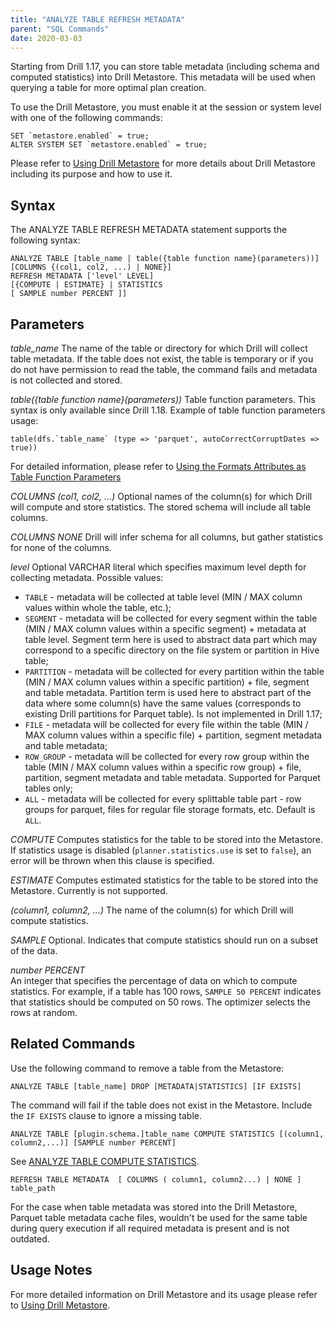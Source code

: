 ```yaml
---
title: "ANALYZE TABLE REFRESH METADATA"
parent: "SQL Commands"
date: 2020-03-03
---
```


Starting from Drill 1.17, you can store table metadata (including schema and computed statistics) into Drill Metastore.
This metadata will be used when querying a table for more optimal plan creation.

To use the Drill Metastore, you must enable it at the session or system level with one of the following commands:

	SET `metastore.enabled` = true;
	ALTER SYSTEM SET `metastore.enabled` = true;

Please refer to [Using Drill Metastore]({{site.baseurl}}/docs/using-drill-metastore) for more details about Drill Metastore including its purpose and how to use it.

## Syntax

The ANALYZE TABLE REFRESH METADATA statement supports the following syntax:

	ANALYZE TABLE [table_name | table({table function name}(parameters))]
	[COLUMNS {(col1, col2, ...) | NONE}]
	REFRESH METADATA ['level' LEVEL]
	[{COMPUTE | ESTIMATE} | STATISTICS
	[ SAMPLE number PERCENT ]]

## Parameters

*table_name*
The name of the table or directory for which Drill will collect table metadata. If the table does not exist, the table
 is temporary or if you do not have permission to read the table, the command fails and metadata is not collected and stored.

*table({table function name}(parameters))*
Table function parameters. This syntax is only available since Drill 1.18.
Example of table function parameters usage:

    table(dfs.`table_name` (type => 'parquet', autoCorrectCorruptDates => true))

For detailed information, please refer to
 [Using the Formats Attributes as Table Function Parameters]({{site.baseurl}}/docs/plugin-configuration-basics/#using-the-formats-attributes-as-table-function-parameters)

*COLUMNS (col1, col2, ...)*
Optional names of the column(s) for which Drill will compute and store statistics. The stored schema will include all
 table columns.

*COLUMNS NONE*
Drill will infer schema for all columns, but gather statistics for none of the columns.

*level*
Optional VARCHAR literal which specifies maximum level depth for collecting metadata.
Possible values:

- `TABLE` - metadata will be collected at table level (MIN / MAX column values within whole the table, etc.);
- `SEGMENT` - metadata will be collected for every segment within the table (MIN / MAX column values within a specific
 segment) + metadata at table level. Segment term here is used to abstract data part which may correspond to a
 specific directory on the file system or partition in Hive table;
- `PARTITION` - metadata will be collected for every partition within the table (MIN / MAX column values within a
 specific partition) + file, segment and table metadata. Partition term is used here to abstract part of the data
 where some column(s) have the same values (corresponds to existing Drill partitions for Parquet table). Is not
 implemented in Drill 1.17;
- `FILE` - metadata will be collected for every file within the table (MIN / MAX column values within a specific file) + 
 partition, segment metadata and table metadata;
- `ROW_GROUP` - metadata will be collected for every row group within the table (MIN / MAX column values within a
 specific row group) + file, partition, segment metadata and table metadata. Supported for Parquet tables only;
- `ALL` - metadata will be collected for every splittable table part - row groups for parquet, files for regular file
 storage formats, etc.
Default is `ALL`.

*COMPUTE*
Computes statistics for the table to be stored into the Metastore.
If statistics usage is disabled (`planner.statistics.use` is set to `false`), an error will be thrown when this clause is specified.

*ESTIMATE*
Computes estimated statistics for the table to be stored into the Metastore. Currently is not supported.

*(column1, column2, ...)*
The name of the column(s) for which Drill will compute statistics.

*SAMPLE*
Optional. Indicates that compute statistics should run on a subset of the data.

*number PERCENT*  
An integer that specifies the percentage of data on which to compute statistics. For example, if a table has 100 rows,
 `SAMPLE 50 PERCENT` indicates that statistics should be computed on 50 rows. The optimizer selects the rows at random. 

## Related Commands

Use the following command to remove a table from the Metastore:

	ANALYZE TABLE [table_name] DROP [METADATA|STATISTICS] [IF EXISTS]

The command will fail if the table does not exist in the Metastore. Include the `IF EXISTS` clause to ignore a missing table.

	ANALYZE TABLE [plugin.schema.]table_name COMPUTE STATISTICS [(column1, column2,...)] [SAMPLE number PERCENT]

See [ANALYZE TABLE COMPUTE STATISTICS]({{site.baseurl}}/docs/analyze-table-compute-statistics).

	REFRESH TABLE METADATA  [ COLUMNS ( column1, column2...) | NONE ]  table_path

For the case when table metadata was stored into the Drill Metastore, Parquet table metadata cache files, wouldn't be
 used for the same table during query execution if all required metadata is present and is not outdated.

## Usage Notes

For more detailed information on Drill Metastore and its usage please refer to [Using Drill Metastore]({{site.baseurl}}/docs/using-drill-metastore).
